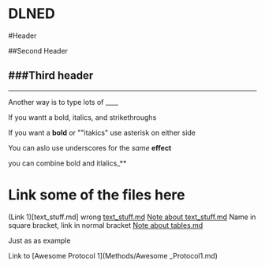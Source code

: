 # DLNED

#Header

##Second Header

###Third header
---------

__________
Another way is to type lots of ____


If you wantt a bold, italics, and strikethroughs

If you want a **bold** or ""itakics" use asterisk on either side

You can aslo use underscores for the _same_ __effect__

you can combine bold and  itlalics_**



# Link some of the files here
(Link 1)[text_stuff.md] wrong
[text_stuff.md](text_stuff.md)
[Note about text_stuff.md](text_stuff.md)
Name in square bracket, link in normal bracket
[Note about tables.md](tables.md)

Just 
as 
as
example

Link to [Awesome Protocol 1](Methods/Awesome _Protocol1.md)
